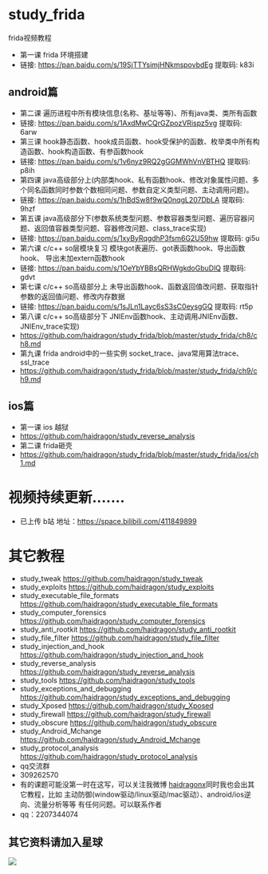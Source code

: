 # study_frida  
frida视频教程
* 第一课 frida 环境搭建
* 链接: https://pan.baidu.com/s/19SjTTYsimjHNkmspovbdEg 提取码: k83i
## android篇
* 第二课 遍历进程中所有模块信息(名称、基址等等)、所有java类、类所有函数
* 链接: https://pan.baidu.com/s/1AxdMwCQrGZpozVRispz5vg 提取码: 6arw
* 第三课 hook静态函数、hook成员函数、hook受保护的函数、枚举类中所有构造函数、hook构造函数、有参函数hook
* 链接: https://pan.baidu.com/s/1v6nyz9RQ2gGGMWhVnVBTHQ 提取码: p8ih  
* 第四课 java高级部分上(内部类hook、私有函数hook、修改对象属性问题、多个同名函数同时参数个数相同问题、参数自定义类型问题、主动调用问题)。
* 链接: https://pan.baidu.com/s/1hBdSw8f9wQ0nqgL207DbLA 提取码: 9hzf  
* 第五课 java高级部分下(参数系统类型问题、参数容器类型问题、遍历容器问题、返回值容器类型问题、容器修改问题、class_trace实现)
* 链接: https://pan.baidu.com/s/1xyByRqgdhP3fsm6G2U59hw 提取码: gi5u
* 第六课 c/c++ so层模块复习 模块got表遍历、got表函数hook、导出函数hook、 导出未加extern函数hook
* 链接: https://pan.baidu.com/s/1OeYbYBBsQRHWgkdoGbuDlQ 提取码: gdvt  
* 第七课 c/c++ so高级部分上 未导出函数hook、函数返回值改问题、获取指针参数的返回值问题、修改内存数据
* 链接: https://pan.baidu.com/s/1sJLn1Layc6sS3sC0eysgGQ 提取码: rt5p
* 第八课 c/c++ so高级部分下 JNIEnv函数hook、主动调用JNIEnv函数、JNIEnv_trace实现)
* https://github.com/haidragon/study_frida/blob/master/study_frida/ch8/ch8.md
* 第九课 frida android中的一些实例 socket_trace、java常用算法trace、ssl_trace
* https://github.com/haidragon/study_frida/blob/master/study_frida/ch9/ch9.md
## ios篇
* 第一课 ios 越狱 
* https://github.com/haidragon/study_reverse_analysis
* 第二课 frida砸壳
* https://github.com/haidragon/study_frida/blob/master/study_frida/ios/ch1.md
# 视频持续更新.......  
* 已上传 b站 地址：https://space.bilibili.com/411849899
# 其它教程
* study_tweak https://github.com/haidragon/study_tweak
* study_exploits https://github.com/haidragon/study_exploits
* study_executable_file_formats https://github.com/haidragon/study_executable_file_formats
* study_computer_forensics https://github.com/haidragon/study_computer_forensics
* study_anti_rootkit https://github.com/haidragon/study_anti_rootkit
* study_file_filter https://github.com/haidragon/study_file_filter
* study_injection_and_hook https://github.com/haidragon/study_injection_and_hook
* study_reverse_analysis https://github.com/haidragon/study_reverse_analysis
* study_tools https://github.com/haidragon/study_tools
* study_exceptions_and_debugging https://github.com/haidragon/study_exceptions_and_debugging
* study_Xposed https://github.com/haidragon/study_Xposed
* study_firewall https://github.com/haidragon/study_firewall
* study_obscure https://github.com/haidragon/study_obscure
* study_Android_Mchange https://github.com/haidragon/study_Android_Mchange
* study_protocol_analysis https://github.com/haidragon/study_protocol_analysis
* qq交流群 
* 309262570
* 有的课题可能没第一时在这写，可以关注我微博 [haidragonx](https://weibo.com/haidragon)同时我也会出其它教程，比如 主动防御(window驱动/linux驱动/mac驱动）、android/ios逆向、流量分析等等 有任何问题。可以联系作者
* qq：2207344074
## 其它资料请加入星球
![](https://github.com/haidragon/study_frida/blob/master/image/1681580715267_.pic_hd.jpg)
